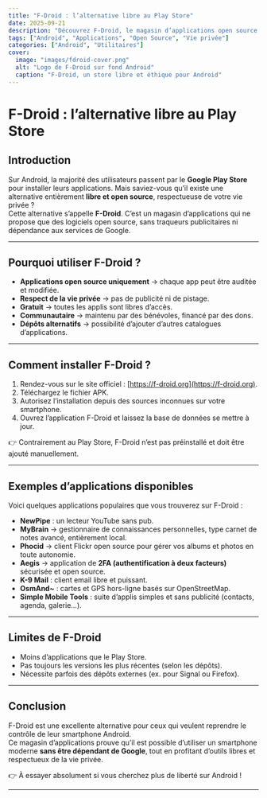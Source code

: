 ```yaml
---
title: "F-Droid : l’alternative libre au Play Store"
date: 2025-09-21
description: "Découvrez F-Droid, le magasin d’applications open source pour Android, respectueux de votre vie privée et sans publicité intrusive."
tags: ["Android", "Applications", "Open Source", "Vie privée"]
categories: ["Android", "Utilitaires"]
cover:
  image: "images/fdroid-cover.png"
  alt: "Logo de F-Droid sur fond Android"
  caption: "F-Droid, un store libre et éthique pour Android"
---
```


# F-Droid : l’alternative libre au Play Store

## Introduction
Sur Android, la majorité des utilisateurs passent par le **Google Play Store** pour installer leurs applications. Mais saviez-vous qu’il existe une alternative entièrement **libre et open source**, respectueuse de votre vie privée ?  
Cette alternative s’appelle **F-Droid**. C’est un magasin d’applications qui ne propose que des logiciels open source, sans traqueurs publicitaires ni dépendance aux services de Google.

---

## Pourquoi utiliser F-Droid ?
- **Applications open source uniquement** → chaque app peut être auditée et modifiée.  
- **Respect de la vie privée** → pas de publicité ni de pistage.  
- **Gratuit** → toutes les applis sont libres d’accès.  
- **Communautaire** → maintenu par des bénévoles, financé par des dons.  
- **Dépôts alternatifs** → possibilité d’ajouter d’autres catalogues d’applications.

---

## Comment installer F-Droid ?
1. Rendez-vous sur le site officiel : [https://f-droid.org](https://f-droid.org).  
2. Téléchargez le fichier APK.  
3. Autorisez l’installation depuis des sources inconnues sur votre smartphone.  
4. Ouvrez l’application F-Droid et laissez la base de données se mettre à jour.  

👉 Contrairement au Play Store, F-Droid n’est pas préinstallé et doit être ajouté manuellement.  

---

## Exemples d’applications disponibles
Voici quelques applications populaires que vous trouverez sur F-Droid :  
- **NewPipe** : un lecteur YouTube sans pub.  
- **MyBrain** → gestionnaire de connaissances personnelles, type carnet de notes avancé, entièrement local.  
- **Phocid** → client Flickr open source pour gérer vos albums et photos en toute autonomie.  
- **Aegis** → application de **2FA (authentification à deux facteurs)** sécurisée et open source.  
- **K-9 Mail** : client email libre et puissant.  
- **OsmAnd~** : cartes et GPS hors-ligne basés sur OpenStreetMap.  
- **Simple Mobile Tools** : suite d’applis simples et sans publicité (contacts, agenda, galerie…).  

---

## Limites de F-Droid
- Moins d’applications que le Play Store.  
- Pas toujours les versions les plus récentes (selon les dépôts).  
- Nécessite parfois des dépôts externes (ex. pour Signal ou Firefox).  

---

## Conclusion
F-Droid est une excellente alternative pour ceux qui veulent reprendre le contrôle de leur smartphone Android.  
Ce magasin d’applications prouve qu’il est possible d’utiliser un smartphone moderne **sans être dépendant de Google**, tout en profitant d’outils libres et respectueux de la vie privée.  

👉 À essayer absolument si vous cherchez plus de liberté sur Android !  

---
